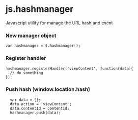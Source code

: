 js.hashmanager
==============

Javascript utility for manage the URL hash and event

### New manager object

```
var hashmanager = $.hashmanager();
```

### Register handler

```
hashmanager.registerHandler('viewContent', function(data){
  // do something
});
```

### Push hash (window.location.hash)

```
  var data = {};
  data.action = 'viewContent';
  data.contentId = contentId;
  hashmanager.push(data);
```
